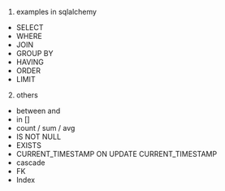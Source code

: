 1. examples in sqlalchemy
- SELECT
- WHERE
- JOIN
- GROUP BY
- HAVING
- ORDER
- LIMIT

2. others
- between and
- in []
- count / sum / avg
- IS NOT NULL
- EXISTS
- CURRENT_TIMESTAMP ON UPDATE CURRENT_TIMESTAMP
- cascade
- FK
- Index
